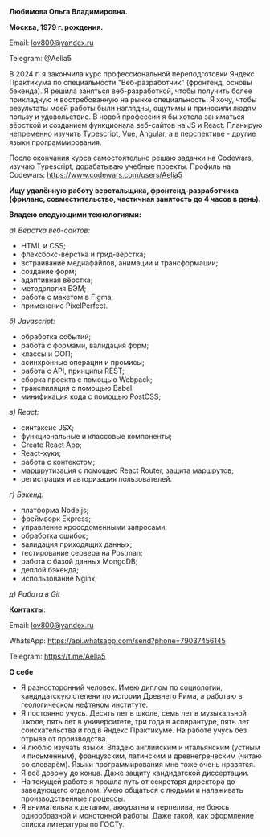 **Любимова Ольга Владимировна.**

**Москва, 1979 г. рождения.**

Email: lov800@yandex.ru

Telegram: @Aelia5

В 2024 г. я закончила курс профессиональной переподготовки Яндекс Практикума по специальности "Веб-разработчик" (фронтенд, основы бэкенда). Я решила заняться веб-разработкой, чтобы получить более прикладную и востребованную на рынке специальность. Я хочу, чтобы результаты моей работы были наглядны, ощутимы и приносили людям пользу и удовольствие. В новой профессии я бы хотела заниматься вёрсткой и созданием функционала веб-сайтов на JS и React. Планирую непременно изучить Typescript, Vue, Angular, а в перспективе - другие языки программирования.

После окончания курса самостоятельно решаю задачки на Codewars, изучаю Typescript, дорабатываю учебные проекты.
Профиль на Codewars: https://www.codewars.com/users/Aelia5

**Ищу удалённую работу верстальщика, фронтенд-разработчика (фриланс, совместительство, частичная занятость до 4 часов в день).**

**Владею следующими технологиями:**

_а) Вёрстка веб-сайтов:_
- HTML и CSS;
- флексбокс-вёрстка и грид-вёрстка;
- встраивание медиафайлов, анимации и трансформации;
- создание форм;
- адаптивная вёрстка;
- методология БЭМ;
- работа с макетом в Figma;
- применение PixelPerfect.

_б) Javascript:_
- обработка событий;
- работа с формами, валидация форм;
- классы и ООП;
- асинхронные операции и промисы;
- работа с API, принципы REST;
- сборка проекта с помощью Webpack;
- транспиляция с помощью Babel;
- минификация кода с помощью PostCSS;

_в) React:_
- синтаксис JSX;
- функциональные и классовые компоненты;
- Create React App;
- React-хуки;
- работа с контекстом;
- маршрутизация с помощью React Router, защита маршрутов;
- регистрация и авторизация пользователей.

_г) Бэкенд:_
- платформа Node.js;
- фреймворк Express;
- управление кроссдоменными запросами;
- обработка ошибок;
- валидация приходящих данных;
- тестирование сервера на Postman;
- работа с базой данных MongoDB;
- деплой бэкенда;
- использование Nginx;

_д) Работа в Git_


**Контакты**:

Email: lov800@yandex.ru

WhatsApp: https://api.whatsapp.com/send?phone=79037456145

Telegram: https://t.me/Aelia5

**О себе**

- Я разносторонний человек. Имею диплом по социологии, кандидатскую степени по истории Древнего Рима, а работаю в геологическом нефтяном институте.
- Я постоянно учусь. Десять лет в школе, семь лет в музыкальной школе, пять лет в университете, три года в аспирантуре, пять лет соискательства и год в Яндекс Практикуме. На работе учусь без отрыва от производства.
- Я люблю изучать языки. Владею английским и итальянским (устным и письменным), французским, латинским и древнегреческим (читаю со словарём). Языки программирования мне тоже очень нравятся.
- Я всё довожу до конца. Даже защиту кандидатской диссертации.
- На текущей работе я прошла путь от секретаря директора до заведующего отделом. Умею общаться с людьми и налаживать производственные процессы.
- Я внимательна к деталям, аккуратна и терпелива, не боюсь однообразной и монотонной работы. Даже такой, как оформление списка литературы по ГОСТу.
